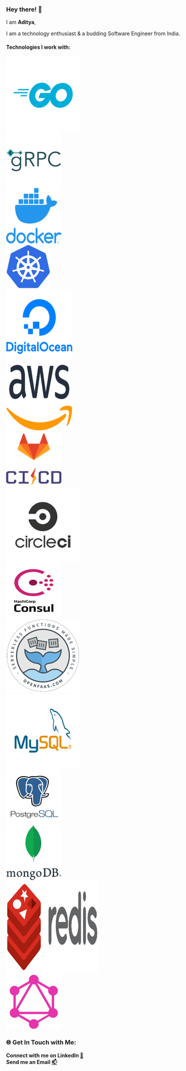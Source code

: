 ### Hey there! 👋

I am **Aditya**,

I am a technology enthusiast & a budding Software Engineer from India.

#### Technologies I work with:

<div class="row">
  <div class="column">
      <a href="https://golang.org/" target="_blank" >
        <img src="assets/go.png" height="200" width="200" alt="Go/Golang"/>
      </a>
  </div>
  <div class="column">
    <a href="https://grpc.io/" target="_blank" >
        <img src="assets/grpc.png" height="150" width="150" alt="gRPC"/>
    </a>
  </div>
</div>

<div class="row">
  <div class="column">
    <a href="https://www.docker.com/" target="_blank" >
        <img src="assets/docker.png" height="150" width="150" alt="Docker"/>
    </a>
  </div>
<div class="column">
    <a href="https://kubernetes.io/" target="_blank" >
        <img src="assets/kubernetes.png" height="120" width="120" alt="Kubernetes"/>
    </a>
  </div>
</div>

<div class="row">
<div class="column">
    <a href="https://www.digitalocean.com/" target="_blank" >
        <img src="assets/digital-ocean.png" height="200" width="180" alt="Digital Ocean"/>
    </a>
  </div>  
<div class="column">
      <a href="https://aws.amazon.com/" target="_blank" >
        <img src="assets/aws.png" height="180" width="180" alt="Amazon Web Services"/>
      </a>
  </div>
</div>

<div class="row">
  <div class="column">
      <a href="https://docs.gitlab.com/ee/ci/" target="_blank" >
    <img src="assets/gitlab-ci-cd.png" height="150" width="150" alt="Gitlab CI"/>
  </a>
  </div>
  <div class="column">
      <a href="https://circleci.com/" target="_blank" >
        <img src="assets/circle.png" height="200" width="200" alt="CircleCI"/>
      </a>
  </div>
</div>

<div class="row">
  <div class="column">
      <a href="https://www.consul.io/" target="_blank" >
        <img src="assets/consul.png" height="150" width="150" alt="Consul"/>
      </a>
  </div>
  <div class="column">
    <a href="https://www.openfaas.com/" target="_blank" >
        <img src="assets/open-faas.png" height="200" width="200" alt="OpenFaaS"/>
    </a>
  </div>
</div>

<div class="row">
  <div class="column">
      <a href="https://www.mysql.com/" target="_blank" >
    <img src="assets/mysql.png" height="200" width="200" alt="MySQL"/>
  </a>
  </div>
  <div class="column">
      <a href="https://www.postgresql.org/" target="_blank" >
        <img src="assets/postgre-sql.png" height="150" width="150" alt="PostgreSQL"/>
      </a>
  </div>
  <div class="column">
    <a href="https://www.mongodb.com/" target="_blank" >
        <img src="assets/mongo-db.png" height="150" width="150" alt="MongoDB"/>
    </a>
  </div>
</div>

<div class="row">
  <div class="column">
      <a href="https://redis.io/" target="_blank" >
        <img src="assets/redis.png" height="250" width="250" alt="Redis"/>
      </a>
  </div>
  <div class="column">
    <a href="https://graphql.org/" target="_blank" >
        <img src="assets/graph-ql.png" height="150" width="150" alt="GraphQL"/>
    </a>
  </div>
</div>

### 🌐 Get In Touch with Me:

**Connect with me on LinkedIn [💬](https://www.linkedin.com/in/adityanagare)**<br>
**Send me an Email [📫](mailto:nagareaditya777@gmail.com)**<br>